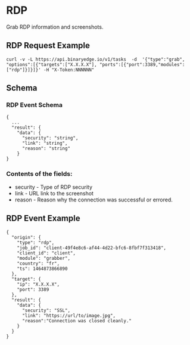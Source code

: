 # RDP

Grab RDP information and screenshots.

## RDP Request Example

  ```
curl -v -L https://api.binaryedge.io/v1/tasks  -d  '{"type":"grab", "options":[{"targets":["X.X.X.X"], "ports":[{"port":3389,"modules": ["rdp"]}]}]}' -H "X-Token:NNNNNN"
  ```

## Schema

### RDP Event Schema
```
{
  ...
  "result": {
    "data": {
      "security": "string",
      "link": "string",
      "reason": "string"
    }
}
```

### Contents of the fields:

  * security - Type of RDP security
  * link - URL link to the screenshot
  * reason - Reason why the connection was successful or errored.

## RDP Event Example

```
{
  "origin": {
    "type": "rdp",
    "job_id": "client-49f4e8c6-af44-4d22-bfc6-8fbf7f313418",
    "client_id": "client",
    "module": "grabber",
    "country": "fr",
    "ts": 1464873866890
  },
  "target": {
    "ip": "X.X.X.X",
    "port": 3389
  },
  "result": {
    "data": {
      "security": "SSL",
      "link": "https://url/to/image.jpg",
      "reason":"Connection was closed cleanly."
    }
  }
}
```

